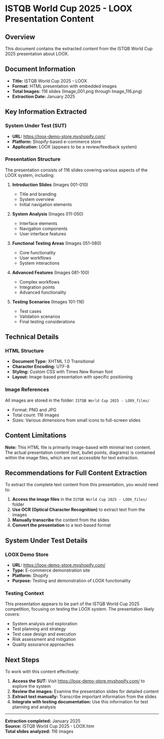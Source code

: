 # ISTQB World Cup 2025 - LOOX Presentation Content

## Overview
This document contains the extracted content from the ISTQB World Cup 2025 presentation about LOOX.

## Document Information
- **Title:** ISTQB World Cup 2025 - LOOX
- **Format:** HTML presentation with embedded images
- **Total Images:** 116 slides (Image_001.png through Image_116.png)
- **Extraction Date:** January 2025

## Key Information Extracted

### System Under Test (SUT)
- **URL:** https://loox-demo-store.myshopify.com/
- **Platform:** Shopify-based e-commerce store
- **Application:** LOOX (appears to be a review/feedback system)

### Presentation Structure
The presentation consists of 116 slides covering various aspects of the LOOX system, including:

1. **Introduction Slides** (Images 001-010)
   - Title and branding
   - System overview
   - Initial navigation elements

2. **System Analysis** (Images 011-050)
   - Interface elements
   - Navigation components
   - User interface features

3. **Functional Testing Areas** (Images 051-080)
   - Core functionality
   - User workflows
   - System interactions

4. **Advanced Features** (Images 081-100)
   - Complex workflows
   - Integration points
   - Advanced functionality

5. **Testing Scenarios** (Images 101-116)
   - Test cases
   - Validation scenarios
   - Final testing considerations

## Technical Details

### HTML Structure
- **Document Type:** XHTML 1.0 Transitional
- **Character Encoding:** UTF-8
- **Styling:** Custom CSS with Times New Roman font
- **Layout:** Image-based presentation with specific positioning

### Image References
All images are stored in the folder: `ISTQB World Cup 2025 - LOOX_files/`
- Format: PNG and JPG
- Total count: 116 images
- Sizes: Various dimensions from small icons to full-screen slides

## Content Limitations

**Note:** This HTML file is primarily image-based with minimal text content. The actual presentation content (text, bullet points, diagrams) is contained within the image files, which are not accessible for text extraction.

## Recommendations for Full Content Extraction

To extract the complete text content from this presentation, you would need to:

1. **Access the image files** in the `ISTQB World Cup 2025 - LOOX_files/` folder
2. **Use OCR (Optical Character Recognition)** to extract text from the images
3. **Manually transcribe** the content from the slides
4. **Convert the presentation** to a text-based format

## System Under Test Details

### LOOX Demo Store
- **URL:** https://loox-demo-store.myshopify.com/
- **Type:** E-commerce demonstration site
- **Platform:** Shopify
- **Purpose:** Testing and demonstration of LOOX functionality

### Testing Context
This presentation appears to be part of the ISTQB World Cup 2025 competition, focusing on testing the LOOX system. The presentation likely covers:

- System analysis and exploration
- Test planning and strategy
- Test case design and execution
- Risk assessment and mitigation
- Quality assurance approaches

## Next Steps

To work with this content effectively:

1. **Access the SUT:** Visit https://loox-demo-store.myshopify.com/ to explore the system
2. **Review the images:** Examine the presentation slides for detailed content
3. **Extract text manually:** Transcribe important information from the slides
4. **Integrate with testing documentation:** Use this information for test planning and analysis

---

**Extraction completed:** January 2025  
**Source:** ISTQB World Cup 2025 - LOOX.htm  
**Total slides analyzed:** 116 images
